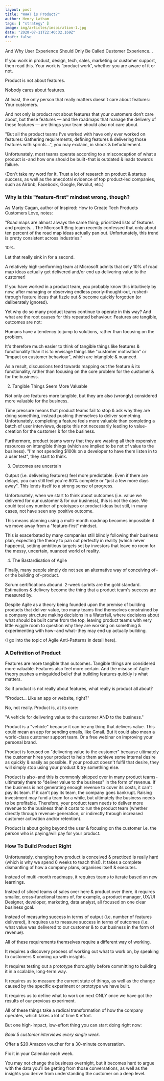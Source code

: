 ```yaml
---
layout: post
title: "WHAT is Product?"
author: Henry Latham
tags: [ "strategy" ]
image: img/articles/inspiration-1.jpg
date: "2020-07-11T22:40:32.169Z"
draft: false
---
```


And Why User Experience Should Only Be Called Customer Experience...

If you work in product, design, tech, sales, marketing or customer support, then read this. Your work is “product work”, whether you are aware of it or not.

Product is not about features.

Nobody cares about features.

At least, the only person that really matters doesn’t care about features: Your customers.

And not only is product not about features that your customers don’t care about, but these features — and the roadmaps that manage the delivery of these features — are things your team should also not care about.

"But all the product teams I've worked with have only ever worked on features: Gathering requirements, defining features & delivering those features with sprints…", you may exclaim, in shock & befuddlement.

Unfortunately, most teams operate according to a misconception of what a product is - and how one should be built - that is outdated & leads towards failure.

(Don't take my word for it. Trust a lot of research on product & startup success, as well as the anecdotal evidence of top product-led companies, such as Airbnb, Facebook, Google, Revolut, etc.)

### Why is this "feature-first" mindset wrong, though?

As Marty Cagan, author of Inspired: How to Create Tech Products Customers Love, notes:

"Road maps are almost always the same thing; prioritized lists of features and projects… The Microsoft Bing team recently confessed that only about ten percent of the road map ideas actually pan out. Unfortunately, this trend is pretty consistent across industries."

10%.

Let that really sink in for a second.

A relatively high-performing team at Microsoft admits that only 10% of road map ideas actually get delivered and/or end up delivering value to the customer!

If you have worked in a product team, you probably know this intuitively by now, after managing or observing endless poorly-thought-out, rushed-through feature ideas that fizzle out & become quickly forgotten (or deliberately ignored).

Yet why do so many product teams continue to operate in this way? And what are the root causes for this repeated behaviour:
Features are tangible, outcomes are not:

Humans have a tendency to jump to solutions, rather than focusing on the problem.

It's therefore much easier to think of tangible things like features & functionality than it is to envisage things like "customer motivation" or "impact on customer behaviour", which are intangible & nuanced.

As a result, discussions tend towards mapping out the feature & its functionality, rather than focusing on the core problem for the customer & for the business.

2. Tangible Things Seem More Valuable

Not only are features more tangible, but they are also (wrongly) considered more valuable for the business.

Time pressure means that product teams fail to stop & ask why they are doing something, instead pushing themselves to deliver something. Unfortunately, completing a feature feels more valuable than completing a batch of user interviews, despite this not necessarily leading to value-creation for the customer & for the business.

Furthermore, product teams worry that they are wasting all their expensive resources on intangible things (which are implied to be not of value to the business). "I'm not spending $100k on a developer to have them listen in to a user test", they start to think.

3. Outcomes are uncertain

Output (i.e. delivering features) feel more predictable. Even if there are delays, you can still feel you're 80% complete or "just a few more days away". This lends itself to a strong sense of progress.

Unfortunately, when we start to think about outcomes (i.e. value we delivered for our customer & for our business), this is not the case. We could test any number of prototypes or product ideas but still, in many cases, not have seen any positive outcome.

This means planning using a multi-month roadmap becomes impossible if we move away from a "feature-first" mindset.

This is exacerbated by many companies still blindly following their business plan, expecting the theory to pan out perfectly in reality (which never happens), setting ambitious targets set by investors that leave no room for the messy, uncertain, nuanced world of reality.

4. The Bastardisation of Agile

Finally, many people simply do not see an alternative way of conceiving of - or the building of - product.

Scrum certifications abound. 2-week sprints are the gold standard. Estimations & delivery become the thing that a product team's success are measured by.

Despite Agile as a theory being founded upon the premise of building products that deliver value, too many teams find themselves constrained by a company structure making decisions in a Waterfall, where decisions about what should be built come from the top, leaving product teams with very little wiggle room to question why they are working on something & experimenting with how - and what - they may end up actually building.

(I go into the topic of Agile Anti-Patterns in detail here).

### A Definition of Product

Features are more tangible than outcomes. Tangible things are considered more valuable. Features also feel more certain. And the misuse of Agile theory pushes a misguided belief that building features quickly is what matters.

So if product is not really about features, what really is product all about?

"Product… Like an app or website, right?"

No, not really. Product is, at its core:

"A vehicle for delivering value to the customer AND to the business."

Product is a "vehicle" because it can be any thing that delivers value. This could mean an app for sending emails, like Gmail. But it could also mean a world-class customer support team. Or a free webinar on improving your personal brand.

Product is focused on "delivering value to the customer" because ultimately the customer hires your product to help them achieve some internal desire as quickly & easily as possible. If your product doesn't fulfil that desire, they will simply stop using your product & try something else.

Product is also - and this is commonly skipped over in many product teams - ultimately there to "deliver value to the business" in the form of revenue. If the business is not generating enough revenue to cover its costs, it can't pay its team. If it can't pay its team, the company goes bankrupt. Raising investment may fund a team for a while, but ultimately the business needs to be profitable. Therefore, your product team needs to deliver more revenue to the business than it costs to run the product team (whether directly through revenue-generation, or indirectly through increased customer activation and/or retention).

Product is about going beyond the user & focusing on the customer i.e. the person who is paying/will pay for your product.

### How To Build Product Right

Unfortunately, changing how product is conceived & practiced is really hard (which is why we spend 6 weeks to teach this!).
It takes a complete dismantling of how a company plans, organises itself & executes.

Instead of multi-month roadmaps, it requires teams to iterate based on new learnings.

Instead of siloed teams of sales over here & product over there, it requires smaller, cross-functional teams of, for example, a product manager, UX/UI Designer, developer, marketing, data analyst, all focused on one clear business goal.

Instead of measuring success in terms of output (i.e. number of features delivered), it requires us to measure success in terms of outcomes (i.e. what value was delivered to our customer & to our business in the form of revenue).

All of these requirements themselves require a different way of working.

It requires a discovery process of working out what to work on, by speaking to customers & coming up with insights.

It requires testing out a prototype thoroughly before committing to building it in a scalable, long-term way.

It requires us to measure the current state of things, as well as the change caused by the specific experiment or prototype we have built.

It requires us to define what to work on next ONLY once we have got the results of our previous experiment.

All of these things take a radical transformation of how the company operates, which takes a lot of time & effort.

But one high-impact, low-effort thing you can start doing right now:

*Book 5 customer interviews every single week.*

Offer a $20 Amazon voucher for a 30-minute conversation.

Fix it in your Calendar each week.

You may not change the business overnight, but it becomes hard to argue with the data you'll be getting from those conversations, as well as the insights you derive from understanding the customer on a deep level.
